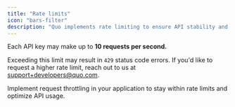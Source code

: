```yaml
---
title: "Rate limits"
icon: "bars-filter"
description: "Quo implements rate limiting to ensure API stability and fair usage."
---
```

Each API key may make up to **10 requests per second.**

Exceeding this limit may result in `429` status code errors. If you'd like to request a higher rate limit, reach out to us at support+developers@quo.com.

<Tip>
Implement request throttling in your application to stay within rate limits and optimize API usage.
</Tip>
